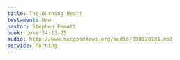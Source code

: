 ```yaml
---
title: The Burning Heart
testament: New
pastor: Stephen Emmott
book: Luke 24:13-25
audio: http://www.mecgoodnews.org/audio/280120181.mp3
service: Morning
---
```

